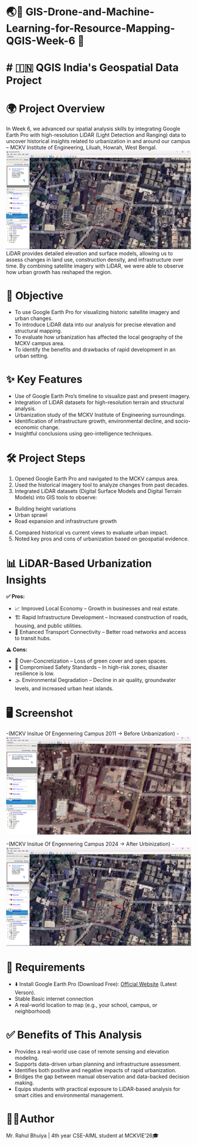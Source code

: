 # 🌏📗 GIS-Drone-and-Machine-Learning-for-Resource-Mapping-QGIS-Week-6 🗾
# # 🇮🇳 QGIS India's Geospatial Data Project

# 🌍 Project Overview
In Week 6, we advanced our spatial analysis skills by integrating Google Earth Pro with high-resolution LiDAR (Light Detection and Ranging) data to uncover historical insights related to urbanization in and around our campus – MCKV Institute of Engineering, Liluah, Howrah, West Bengal.
![2024](https://github.com/RBhuiya/GIS-Drone-and-Machine-Learning-for-Resource-Mapping-QGIS-Week-6/blob/9b039baa0f9bbb63ce66309b2b87718aed65889a/Screenshot/2024.png)
LiDAR provides detailed elevation and surface models, allowing us to assess changes in land use, construction density, and infrastructure over time. By combining satellite imagery with LiDAR, we were able to observe how urban growth has reshaped the region.

# 🎯 Objective
- To use Google Earth Pro for visualizing historic satellite imagery and urban changes.
- To introduce LiDAR data into our analysis for precise elevation and structural mapping.
- To evaluate how urbanization has affected the local geography of the MCKV campus area.
- To identify the benefits and drawbacks of rapid development in an urban setting.

# ✨ Key Features
- Use of Google Earth Pro’s timeline to visualize past and present imagery.
- Integration of LiDAR datasets for high-resolution terrain and structural analysis.
- Urbanization study of the MCKV Institute of Engineering surroundings.
- Identification of infrastructure growth, environmental decline, and socio-economic change.
- Insightful conclusions using geo-intelligence techniques.

# 🛠️ Project Steps
1. Opened Google Earth Pro and navigated to the MCKV campus area.
2. Used the historical imagery tool to analyze changes from past decades.
3. Integrated LiDAR datasets (Digital Surface Models and Digital Terrain Models) into GIS tools to observe:
  - Building height variations
  - Urban sprawl
  - Road expansion and infrastructure growth
4. Compared historical vs current views to evaluate urban impact.
5. Noted key pros and cons of urbanization based on geospatial evidence.

# 📊 LiDAR-Based Urbanization Insights
**✅ Pros:**
  - 📈 Improved Local Economy – Growth in businesses and real estate.
  - 🏗️ Rapid Infrastructure Development – Increased construction of roads, housing, and public utilities.
  - 🚉 Enhanced Transport Connectivity – Better road networks and access to transit hubs.

**⚠️ Cons:**
  - 🚧 Over-Concretization – Loss of green cover and open spaces.
  - 🧯 Compromised Safety Standards – In high-risk zones, disaster resilience is low.
  - 🌫️ Environmental Degradation – Decline in air quality, groundwater levels, and increased urban heat islands.

# 🖥️ Screenshot
-(MCKV Insitue Of Engennering Campus 2011 -> Before Unbanization)
  -![2011](https://github.com/RBhuiya/GIS-Drone-and-Machine-Learning-for-Resource-Mapping-QGIS-Week-6/blob/9b039baa0f9bbb63ce66309b2b87718aed65889a/Screenshot/2011.png)

-(MCKV Insitue Of Engennering Campus 2024 -> After Urbinization)
  -![2024](https://github.com/RBhuiya/GIS-Drone-and-Machine-Learning-for-Resource-Mapping-QGIS-Week-6/blob/9b039baa0f9bbb63ce66309b2b87718aed65889a/Screenshot/2024.png)

# 📝 Requirements
- ⬇️ Install Google Earth Pro (Download Free): [Official Website](https://www.google.com/intl/en_in/earth/about/versions/#download-pro) (Latest Verson).
- Stable Basic internet connection
- A real-world location to map (e.g., your school, campus, or neighborhood)

# ✅ Benefits of This Analysis
- Provides a real-world use case of remote sensing and elevation modeling.
- Supports data-driven urban planning and infrastructure assessment.
- Identifies both positive and negative impacts of rapid urbanization.
- Bridges the gap between manual observation and data-backed decision making.
- Equips students with practical exposure to LiDAR-based analysis for smart cities and environmental management.

# 👨‍💼Author
Mr. Rahul Bhuiya | 4th year CSE-AIML student at MCKVIE'26🎓
  


